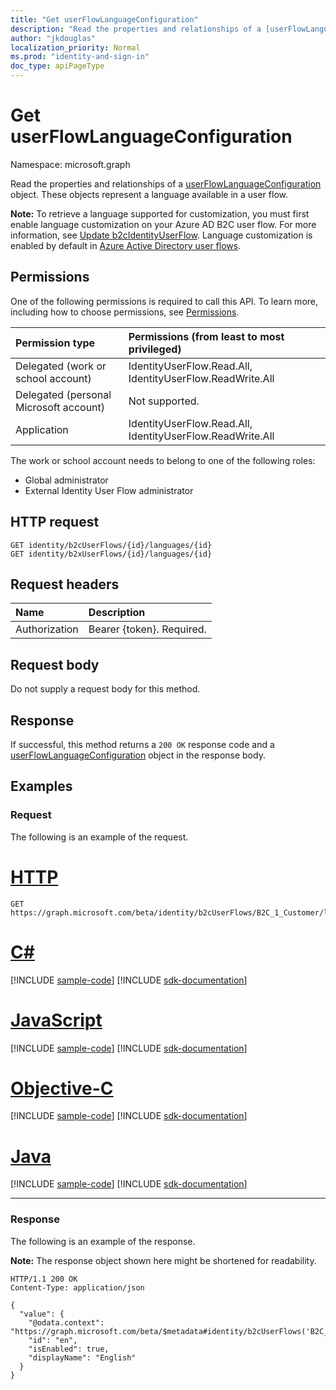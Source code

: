 ```yaml
---
title: "Get userFlowLanguageConfiguration"
description: "Read the properties and relationships of a [userFlowLanguageConfiguration](../resources/userflowlanguageconfiguration.md) object."
author: "jkdouglas"
localization_priority: Normal
ms.prod: "identity-and-sign-in"
doc_type: apiPageType
---
```


# Get userFlowLanguageConfiguration

Namespace: microsoft.graph

Read the properties and relationships of a [userFlowLanguageConfiguration](../resources/userflowlanguageconfiguration.md) object. These objects represent a language available in a user flow.

**Note:** To retrieve a language supported for customization, you must first enable language customization on your Azure AD B2C user flow. For more information, see [Update b2cIdentityUserFlow](../api/b2cidentityuserflow-update.md). Language customization is enabled by default in [Azure Active Directory user flows](../resources/b2xidentityuserflow.md).

## Permissions

One of the following permissions is required to call this API. To learn more, including how to choose permissions, see [Permissions](/graph/permissions-reference).

|Permission type      | Permissions (from least to most privileged)              |
|:--------------------|:---------------------------------------------------------|
|Delegated (work or school account)|IdentityUserFlow.Read.All, IdentityUserFlow.ReadWrite.All|
|Delegated (personal Microsoft account)| Not supported.|
|Application|IdentityUserFlow.Read.All, IdentityUserFlow.ReadWrite.All|

The work or school account needs to belong to one of the following roles:

* Global administrator
* External Identity User Flow administrator

## HTTP request

<!-- {
  "blockType": "ignored"
}
-->

``` http
GET identity/b2cUserFlows/{id}/languages/{id}
GET identity/b2xUserFlows/{id}/languages/{id}
```

## Request headers

|Name|Description|
|:---|:---|
|Authorization|Bearer {token}. Required.|

## Request body

Do not supply a request body for this method.

## Response

If successful, this method returns a `200 OK` response code and a [userFlowLanguageConfiguration](../resources/userflowlanguageconfiguration.md) object in the response body.

## Examples

### Request

The following is an example of the request.


# [HTTP](#tab/http)
<!-- {
  "blockType": "request",
  "name": "get_userflowlanguageconfiguration"
}
-->

``` http
GET https://graph.microsoft.com/beta/identity/b2cUserFlows/B2C_1_Customer/languages/en
```
# [C#](#tab/csharp)
[!INCLUDE [sample-code](../includes/snippets/csharp/get-userflowlanguageconfiguration-csharp-snippets.md)]
[!INCLUDE [sdk-documentation](../includes/snippets/snippets-sdk-documentation-link.md)]

# [JavaScript](#tab/javascript)
[!INCLUDE [sample-code](../includes/snippets/javascript/get-userflowlanguageconfiguration-javascript-snippets.md)]
[!INCLUDE [sdk-documentation](../includes/snippets/snippets-sdk-documentation-link.md)]

# [Objective-C](#tab/objc)
[!INCLUDE [sample-code](../includes/snippets/objc/get-userflowlanguageconfiguration-objc-snippets.md)]
[!INCLUDE [sdk-documentation](../includes/snippets/snippets-sdk-documentation-link.md)]

# [Java](#tab/java)
[!INCLUDE [sample-code](../includes/snippets/java/get-userflowlanguageconfiguration-java-snippets.md)]
[!INCLUDE [sdk-documentation](../includes/snippets/snippets-sdk-documentation-link.md)]

---


### Response

The following is an example of the response.

**Note:** The response object shown here might be shortened for readability.
<!-- {
  "blockType": "response",
  "truncated": true,
  "@odata.type": "microsoft.graph.userFlowLanguageConfiguration"
}
-->

``` http
HTTP/1.1 200 OK
Content-Type: application/json

{
  "value": {
    "@odata.context": "https://graph.microsoft.com/beta/$metadata#identity/b2cUserFlows('B2C_1_Customer')/languages/$entity",
    "id": "en",
    "isEnabled": true,
    "displayName": "English"
  }
}
```
